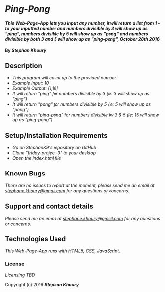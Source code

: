 # _Ping-Pong_

#### _This Web-Page-App lets you input any number, it will return a list from 1 - to your inputted number and numbers divisible by 3 will show up as "ping", numbers divisible by 5 will show up as "pong" and numbers divisible by both 3 and 5 will show up as "ping-pong", October 28th 2016_

#### By _**Stephan Khoury**_

## Description

* _This program will count up to the provided number._
* _Example Input: 10_
* _Example Output: [1,10]_
* _It will return "ping" for numbers divisible by 3 (ie: 3 will show up as "ping")_
* _It will return "pong" for numbers divisible by 5 (ie: 5 will show up as "pong")_
* _It will return "ping-pong" for numbers divisible by 3 & 5 (ie: 15 will show up as "ping-pong")_

## Setup/Installation Requirements

* _Go on StephanK9's repository on GitHub_
* _Clone "friday-project-3" to your desktop_
* _Open the index.html file_

## Known Bugs

_There are no issues to report at the moment, please send me an email at stephane.khoury@gmail.com for any questions or concerns._

## Support and contact details

_Please send me an email at stephane.khoury@gmail.com for any questions or concerns._

## Technologies Used

_This Web-Page-App runs with HTML5, CSS, JavaScript._

### License

*Licensing TBD*

Copyright (c) 2016 **_Stephan Khoury_**
